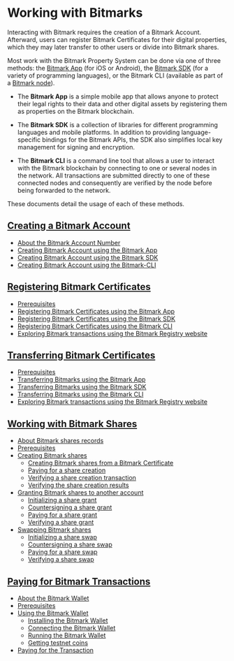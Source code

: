 # Working with Bitmarks

Interacting with Bitmark requires the creation of a Bitmark Account. Afterward, users can register Bitmark Certificates for their digital properties, which they may later transfer to other users or divide into Bitmark shares.

Most work with the Bitmark Property System can be done via one of three methods: the [Bitmark App](https://a.bitmark.com/) (for iOS or Android), the [Bitmark SDK](https://github.com/bitmark-inc) (for a variety of programming languages), or the Bitmark CLI (available as part of a [Bitmark node](https://github.com/bitmark-inc/docs/blob/master/learning-bitmark/quick-start/simple-solution-for-node-setup.md)). 

* The **Bitmark App** is a simple mobile app that allows anyone to protect their legal rights to their data and other digital assets by registering them as properties on the Bitmark blockchain.

* The **Bitmark SDK** is a collection of libraries for different programming languages and mobile platforms. In addition to providing language-specific bindings for the Bitmark APIs, the SDK also simplifies local key management for signing and encryption.

* The **Bitmark CLI** is a command line tool that allows a user to interact with the Bitmark blockchain by connecting to one or several nodes in the network. All transactions are submitted directly to one of these connected nodes and consequently are verified by the node before being forwarded to the network.

These documents detail the usage of each of these methods. 

## [Creating a Bitmark Account](creating-bitmark-account.md#creating-bitmark-account)
  
* [About the Bitmark Account Number](creating-bitmark-account.md#about-the-bitmark-account-number)
* [Creating Bitmark Account using the Bitmark App](creating-bitmark-account.md#creating-a-bitmark-account-using-the-bitmark-app)
* [Creating Bitmark Account using the Bitmark SDK](creating-bitmark-account.md#creating-a-bitmark-account-using-the-bitmark-sdk)
* [Creating Bitmark Account using the Bitmark-CLI](creating-bitmark-account.md#creating-a-bitmark-account-using-the-bitmark-cli)


## [Registering Bitmark Certificates](issuing-bitmarks.md#registering-bitmark-certificates)
  
* [Prerequisites](issuing-bitmarks.md#prerequisites)
* [Registering Bitmark Certificates using the Bitmark App](issuing-bitmarks.md#registering-bitmark-certificates-using-the-bitmark-app)
* [Registering Bitmark Certificates using the Bitmark SDK](issuing-bitmarks.md#registering-bitmark-certificates-using-the-bitmark-sdk)
* [Registering Bitmark Certificates using the Bitmark CLI](issuing-bitmarks.md#registering-bitmark-certificates-using-the-bitmark-cli)
* [Exploring Bitmark transactions using the Bitmark Registry website](issuing-bitmarks.md#exploring-bitmark-transactions-using-the-bitmark-registry-website)


## [Transferring Bitmark Certificates](transferring-bitmarks.md#transferring-bitmark-certificates)
  
* [Prerequisites](transferring-bitmarks.md#prerequisites)
* [Transferring Bitmarks using the Bitmark App](transferring-bitmarks.md#transferring-bitmarks-using-the-bitmark-app)
* [Transferring Bitmarks using the Bitmark SDK](transferring-bitmarks.md#transferring-bitmarks-using-the-bitmark-sdk)
* [Transferring Bitmarks using the Bitmark CLI](transferring-bitmarks.md#transferring-bitmarks-using-the-bitmark-cli)
* [Exploring Bitmark transactions using the Bitmark Registry website](transferring-bitmarks.md#exploring-bitmark-transactions-using-the-bitmark-registry-website)


## [Working with Bitmark Shares](using-bitmark-shares.md#bitmark-shares)
  
* [About Bitmark shares records](using-bitmark-shares.md#about-bitmark-shares-records)
* [Prerequisites](using-bitmark-shares.md#prerequisites)
* [Creating Bitmark shares](using-bitmark-shares.md#creating-bitmark-shares)
  * [Creating Bitmark shares from a Bitmark Certificate](using-bitmark-shares.md#creating-bitmark-shares-from-a-bitmark-certificate)
  * [Paying for a share creation](using-bitmark-shares.md#paying-for-a-share-creation)
  * [Verifying a share creation transaction](using-bitmark-shares.md#verifying-a-share-creation-transaction)
  * [Verifying the share creation results](using-bitmark-shares.md#verifying-the-share-creation-results)
* [Granting Bitmark shares to another account](using-bitmark-shares.md#granting-bitmark-shares-to-another-account)
  * [Initializing a share grant](using-bitmark-shares.md#initializing-a-share-grant)
  * [Countersigning a share grant](using-bitmark-shares.md#countersigning-a-share-grant)
  * [Paying for a share grant](using-bitmark-shares.md#paying-for-a-share-grant)
  * [Verifying a share grant](using-bitmark-shares.md#verifying-a-share-grant)
* [Swapping Bitmark shares](using-bitmark-shares.md#swapping-bitmark-shares)
  * [Initializing a share swap](using-bitmark-shares.md#initializing-a-share-swap)
  * [Countersigning a share swap](using-bitmark-shares.md#countersigning-a-share-swap)
  * [Paying for a share swap](using-bitmark-shares.md#paying-for-a-share-swap)
  * [Verifying a share swap](using-bitmark-shares.md#verifying-a-share-swap)


## [Paying for Bitmark Transactions](payment-for-bitmark-cli.md)

* [About the Bitmark Wallet](payment-for-bitmark-cli.md#about-the-bitmark-wallet)
* [Prerequisites](payment-for-bitmark-cli.md#prerequisites)
* [Using the Bitmark Wallet](payment-for-bitmark-cli.md#using-the-bitmark-wallet)
  * [Installing the Bitmark Wallet](payment-for-bitmark-cli.md#installing-the-bitmark-wallet)
  * [Connecting the Bitmark Wallet](payment-for-bitmark-cli.md#connecting-the-bitmark-wallet)
  * [Running the Bitmark Wallet](payment-for-bitmark-cli.md#running-the-bitmark-wallet)
  * [Getting testnet coins](payment-for-bitmark-cli.md#getting-testnet-coins)
* [Paying for the Transaction](payment-for-bitmark-cli.md#paying-for-the-transaction)
